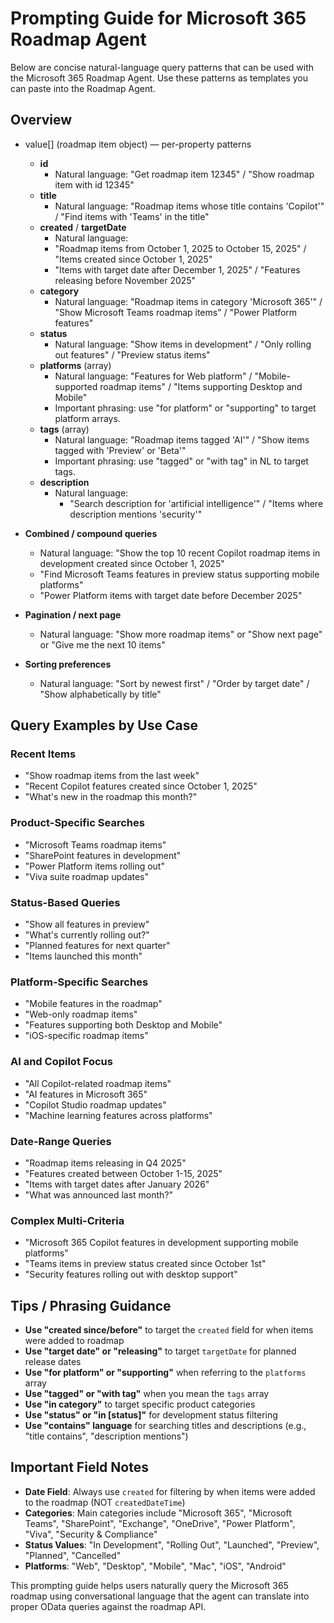 # Prompting Guide for Microsoft 365 Roadmap Agent

Below are concise natural-language query patterns that can be used with the Microsoft 365 Roadmap Agent. Use these patterns as templates you can paste into the Roadmap Agent.

## Overview
- value[] (roadmap item object) — per-property patterns
  - **id**
    - Natural language: "Get roadmap item 12345" / "Show roadmap item with id 12345"
  - **title**
    - Natural language: "Roadmap items whose title contains 'Copilot'" / "Find items with 'Teams' in the title"
  - **created** / **targetDate**
    - Natural language: 
    - "Roadmap items from October 1, 2025 to October 15, 2025" / "Items created since October 1, 2025"
    - "Items with target date after December 1, 2025" / "Features releasing before November 2025"
  - **category**
    - Natural language: "Roadmap items in category 'Microsoft 365'" / "Show Microsoft Teams roadmap items" / "Power Platform features"
  - **status**
    - Natural language: "Show items in development" / "Only rolling out features" / "Preview status items"
  - **platforms** (array)
    - Natural language: "Features for Web platform" / "Mobile-supported roadmap items" / "Items supporting Desktop and Mobile"
    - Important phrasing: use "for platform" or "supporting" to target platform arrays.
  - **tags** (array)
    - Natural language: "Roadmap items tagged 'AI'" / "Show items tagged with 'Preview' or 'Beta'"
    - Important phrasing: use "tagged" or "with tag" in NL to target tags.
  - **description**
    - Natural language:
      - "Search description for 'artificial intelligence'" / "Items where description mentions 'security'"
  
- **Combined / compound queries**
  - Natural language: "Show the top 10 recent Copilot roadmap items in development created since October 1, 2025"
  - "Find Microsoft Teams features in preview status supporting mobile platforms"
  - "Power Platform items with target date before December 2025"

- **Pagination / next page**
  - Natural language: "Show more roadmap items" or "Show next page" or "Give me the next 10 items"

- **Sorting preferences**
  - Natural language: "Sort by newest first" / "Order by target date" / "Show alphabetically by title"

## Query Examples by Use Case

### **Recent Items**
- "Show roadmap items from the last week"
- "Recent Copilot features created since October 1, 2025"
- "What's new in the roadmap this month?"

### **Product-Specific Searches**
- "Microsoft Teams roadmap items"
- "SharePoint features in development"
- "Power Platform items rolling out"
- "Viva suite roadmap updates"

### **Status-Based Queries**
- "Show all features in preview"
- "What's currently rolling out?"
- "Planned features for next quarter"
- "Items launched this month"

### **Platform-Specific Searches**
- "Mobile features in the roadmap"
- "Web-only roadmap items"
- "Features supporting both Desktop and Mobile"
- "iOS-specific roadmap items"

### **AI and Copilot Focus**
- "All Copilot-related roadmap items"
- "AI features in Microsoft 365"
- "Copilot Studio roadmap updates"
- "Machine learning features across platforms"

### **Date-Range Queries**
- "Roadmap items releasing in Q4 2025"
- "Features created between October 1-15, 2025"
- "Items with target dates after January 2026"
- "What was announced last month?"

### **Complex Multi-Criteria**
- "Microsoft 365 Copilot features in development supporting mobile platforms"
- "Teams items in preview status created since October 1st"
- "Security features rolling out with desktop support"

## Tips / Phrasing Guidance

- **Use "created since/before"** to target the `created` field for when items were added to roadmap
- **Use "target date" or "releasing"** to target `targetDate` for planned release dates
- **Use "for platform" or "supporting"** when referring to the `platforms` array
- **Use "tagged" or "with tag"** when you mean the `tags` array
- **Use "in category"** to target specific product categories
- **Use "status" or "in [status]"** for development status filtering
- **Use "contains" language** for searching titles and descriptions (e.g., "title contains", "description mentions")

## Important Field Notes

- **Date Field**: Always use `created` for filtering by when items were added to the roadmap (NOT `createdDateTime`)
- **Categories**: Main categories include "Microsoft 365", "Microsoft Teams", "SharePoint", "Exchange", "OneDrive", "Power Platform", "Viva", "Security & Compliance"
- **Status Values**: "In Development", "Rolling Out", "Launched", "Preview", "Planned", "Cancelled"
- **Platforms**: "Web", "Desktop", "Mobile", "Mac", "iOS", "Android"

This prompting guide helps users naturally query the Microsoft 365 roadmap using conversational language that the agent can translate into proper OData queries against the roadmap API.